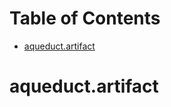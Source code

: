 # Table of Contents

* [aqueduct.artifact](#aqueduct.artifact)

<a id="aqueduct.artifact"></a>

# aqueduct.artifact

